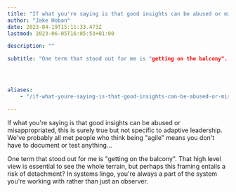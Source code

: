 ```yaml
---
title: "If what you're saying is that good insights can be abused or misappropriated, this is surely true…"
author: "Jake Hoban"
date: 2023-04-19T15:11:33.473Z
lastmod: 2023-06-05T16:05:53+01:00

description: ""

subtitle: "One term that stood out for me is "getting on the balcony". That high level view is essential to see the whole terrain, but perhaps this…"




aliases:
    - "/if-what-youre-saying-is-that-good-insights-can-be-abused-or-misappropriated-this-is-surely-true-7eca0306a27b"

---
```


If what you&#39;re saying is that good insights can be abused or misappropriated, this is surely true but not specific to adaptive leadership. We&#39;ve probably all met people who think being &#34;agile&#34; means you don&#39;t have to document or test anything...

One term that stood out for me is &#34;getting on the balcony&#34;. That high level view is essential to see the whole terrain, but perhaps this framing entails a risk of detachment? In systems lingo, you&#39;re always a part of the system you&#39;re working with rather than just an observer.
